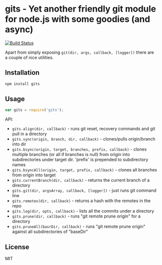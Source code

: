 # gits - Yet another friendly git module for node.js with some goodies (and async)

[![Build Status](https://secure.travis-ci.org/anodejs/node-gits.png)](http://travis-ci.org/anodejs/node-gits)

Apart from simply exposing ```git(dir, args, callback, [logger])``` there are a couple of nice utilities.

## Installation

```bash
npm install gits
```

## Usage

```javascript
var gits = require('gits');
```

API:

 * ```gits.align(dir, callback)``` - runs git reset, recovery commands and git pull in a directory
 * ```gits.sync(origin, branch, dir, callback)``` - clones/pulls origin/branch into dir
 * ```gits.bsync(origin, target, branches, prefix, callback)``` - clones multiple branches (or all if branches is null) from origin into subdirectories under target dir. 'prefix' is prepended to subdirectory names
 * ```gits.bsyncAll(origin, target, prefix, callback)``` - clones all branches from origin into target
 * ```gits.currentBranch(dir, callback)``` - returns the current branch of a directory
 * ```gits.git(dir, argsArray, callback, [logger])``` - just runs git command line
 * ```gits.remotes(dir, callback)``` - returns a hash with the remotes in the repo
 * ```gits.log(dir, opts, callback)``` - lists all the commits under a directory
 * ```gits.prune(dir, callback)``` - runs "git remote prune origin" for a directory
 * ```gits.pruneAll(basrDir, callback)``` - runs "git remote prune origin" against all subdirectories of "baseDir"

## License

MIT
